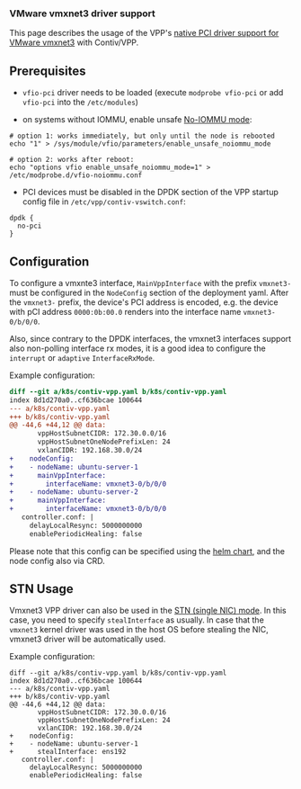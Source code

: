 ### VMware vmxnet3 driver support

This page describes the usage of the VPP's 
[native PCI driver support for VMware vmxnet3](https://docs.fd.io/vpp/18.10/md_src_plugins_vmxnet3_README.html) 
with Contiv/VPP.

## Prerequisites

- `vfio-pci` driver needs to be loaded (execute `modprobe vfio-pci` or add `vfio-pci` into the `/etc/modules`)

- on systems without IOMMU, enable unsafe [No-IOMMU mode](https://lwn.net/Articles/660745/):
```
# option 1: works immediately, but only until the node is rebooted
echo "1" > /sys/module/vfio/parameters/enable_unsafe_noiommu_mode

# option 2: works after reboot:
echo "options vfio enable_unsafe_noiommu_mode=1" > /etc/modprobe.d/vfio-noiommu.conf
```

- PCI devices must be disabled in the DPDK section of the VPP startup config file in `/etc/vpp/contiv-vswitch.conf`:
```
dpdk {
  no-pci
}
```

## Configuration
To configure a vmxnte3 interface, `MainVppInterface` with the prefix `vmxnet3-` must be configured in the 
`NodeConfig` section of the deployment yaml. After the `vmxnet3-` prefix, the device's PCI address is encoded,
e.g. the device with pCI address `0000:0b:00.0` renders into the interface name `vmxnet3-0/b/0/0`.


Also, since contrary to the DPDK interfaces, the vmxnet3 interfaces support also non-polling 
interface rx modes, it is a good idea to configure the `interrupt` or `adaptive` `InterfaceRxMode`.

Example configuration:
```diff
diff --git a/k8s/contiv-vpp.yaml b/k8s/contiv-vpp.yaml
index 8d1d270a0..cf636bcae 100644
--- a/k8s/contiv-vpp.yaml
+++ b/k8s/contiv-vpp.yaml
@@ -44,6 +44,12 @@ data:
       vppHostSubnetCIDR: 172.30.0.0/16
       vppHostSubnetOneNodePrefixLen: 24
       vxlanCIDR: 192.168.30.0/24
+    nodeConfig:
+    - nodeName: ubuntu-server-1
+      mainVppInterface:
+        interfaceName: vmxnet3-0/b/0/0
+    - nodeName: ubuntu-server-2
+      mainVppInterface:
+        interfaceName: vmxnet3-0/b/0/0
   controller.conf: |
     delayLocalResync: 5000000000
     enablePeriodicHealing: false
``` 

Please note that this config can be specified using the [helm chart](../k8s/contiv-vpp), 
and the node config also via CRD.

## STN Usage
Vmxnet3 VPP driver can also be used in the [STN (single NIC) mode](SINGLE_NIC_SETUP.md).
In this case, you need to specify `stealInterface` as usually. In case that the
`vmxnet3` kernel driver was  used in the host OS before stealing the NIC, vmxnet3 driver
will be automatically used.

Example configuration:

```
diff --git a/k8s/contiv-vpp.yaml b/k8s/contiv-vpp.yaml
index 8d1d270a0..cf636bcae 100644
--- a/k8s/contiv-vpp.yaml
+++ b/k8s/contiv-vpp.yaml
@@ -44,6 +44,12 @@ data:
       vppHostSubnetCIDR: 172.30.0.0/16
       vppHostSubnetOneNodePrefixLen: 24
       vxlanCIDR: 192.168.30.0/24
+    nodeConfig:
+    - nodeName: ubuntu-server-1
+      stealInterface: ens192
   controller.conf: |
     delayLocalResync: 5000000000
     enablePeriodicHealing: false
```
